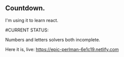 ## Countdown.

I'm using it to learn react.

#CURRENT STATUS:

Numbers and letters solvers both incomplete.

Here it is, live:
https://epic-perlman-6e1c19.netlify.com
